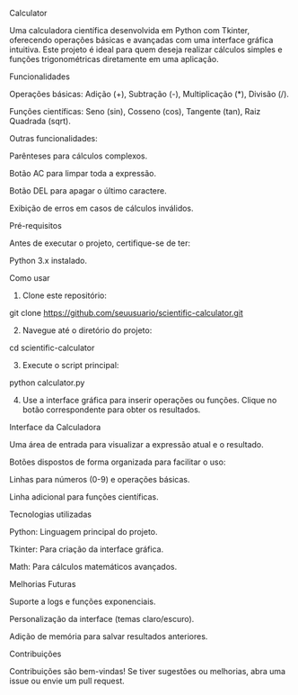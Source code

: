 Calculator

Uma calculadora científica desenvolvida em Python com Tkinter, oferecendo operações básicas e avançadas com uma interface gráfica intuitiva. Este projeto é ideal para quem deseja realizar cálculos simples e funções trigonométricas diretamente em uma aplicação.



Funcionalidades

Operações básicas: Adição (+), Subtração (-), Multiplicação (*), Divisão (/).

Funções científicas: Seno (sin), Cosseno (cos), Tangente (tan), Raiz Quadrada (sqrt).

Outras funcionalidades:

Parênteses para cálculos complexos.

Botão AC para limpar toda a expressão.

Botão DEL para apagar o último caractere.

Exibição de erros em casos de cálculos inválidos.




Pré-requisitos

Antes de executar o projeto, certifique-se de ter:

Python 3.x instalado.




Como usar

1. Clone este repositório:

git clone https://github.com/seuusuario/scientific-calculator.git


2. Navegue até o diretório do projeto:

cd scientific-calculator


3. Execute o script principal:

python calculator.py


4. Use a interface gráfica para inserir operações ou funções. Clique no botão correspondente para obter os resultados.




Interface da Calculadora

Uma área de entrada para visualizar a expressão atual e o resultado.

Botões dispostos de forma organizada para facilitar o uso:

Linhas para números (0-9) e operações básicas.

Linha adicional para funções científicas.





Tecnologias utilizadas

Python: Linguagem principal do projeto.

Tkinter: Para criação da interface gráfica.

Math: Para cálculos matemáticos avançados.




Melhorias Futuras

Suporte a logs e funções exponenciais.

Personalização da interface (temas claro/escuro).

Adição de memória para salvar resultados anteriores.




Contribuições

Contribuições são bem-vindas! Se tiver sugestões ou melhorias, abra uma issue ou envie um pull request.
